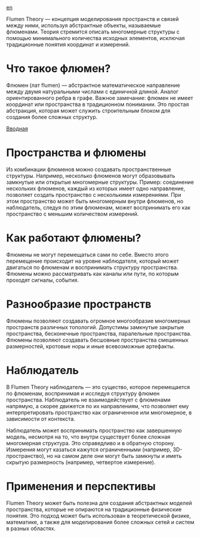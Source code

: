 [en](../README.md)

Flumen Theory — концепция моделирования пространств и связей между ними, используя абстрактные объекты, 
называемые флюменами. Теория стремится описать многомерные структуры с помощью минимального количества 
исходных элементов, исключая традиционные понятия координат и измерений.

# Что такое флюмен?

Флюмен (лат flumen) — абстрактное математическое направление между двумя натуральными числами 
с единичной длиной. Aналог ориентированного ребра в графе. Важное замечание: флюмен не имеет 
координат или пространства в традиционном понимании. Это простая абстракция, которая может служить 
строительным блоком для создания более сложных структур. 

[Вводная](./flumen-intro.md)

# Пространства и флюмены

Из комбинации флюменов можно создавать пространственные структуры. Например, несколько флюменов могут 
образовывать замкнутые или открытые многомерные структуры. Пример: соединение нескольких флюменов, 
каждый из которых имеет одно направление, позволяет создать пространство с несколькими измерениями. 
При этом пространство может быть многомерным внутри флюменов, но наблюдатель, следуя по этим флюменам, 
может воспринимать его как пространство с меньшим количеством измерений.

# Как работают флюмены?

Флюмены не могут перемещаться сами по себе. Вместо этого перемещение происходит на уровне наблюдателя, 
который может двигаться по флюменам и воспринимать структуру пространства.
Флюмены можно рассматривать как каналы или пути, по которым проходят сигналы, события.

# Разнообразие пространств

Флюмены позволяют создавать огромное многообразие многомерных пространств различных топологий.
Допустимы замкнутые закрытые пространства, бесконечные пространства, паралельные пространства.
Флюмены позволяют создавать бесшовные пространства смешенных размерностей, кротовые норы и иные 
всевозможные артефакты.

# Наблюдатель

В Flumen Theory наблюдатель — это существо, которое перемещается по флюменам, воспринимая и исследуя 
структуру флюмен пространства. Наблюдатель не взаимодействует с флюменами напрямую, а скорее движется 
по их направлениям, что позволяет ему интерпретировать пространство как ограниченное или многомерное, 
в зависимости от контекста.

Наблюдатель может воспринимать пространство как завершенную модель, несмотря на то, что внутри
существует более сложная многомерная структура. Это справедливо и в обратную сторону.
Измерения могут казаться кажутся ограниченными (например, 3D-пространство), но на самом деле 
они могут быть замкнуты и иметь скрытую размерность (например, четвертое измерение).

# Применения и перспективы

Flumen Theory может быть полезна для создания абстрактных моделей пространства, которые не опираются 
на традиционные физические понятия. Это подход может быть использован в теоретической физике, математике, 
а также для моделирования более сложных сетей и систем в разных областях.

